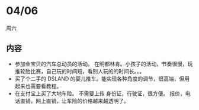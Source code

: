 # 04/06
周六

## 内容
* 参加金宝贝的汽车总动员的活动。 在明都林肯。小孩子的活动，节奏很慢，玩推轮胎比赛，自己玩的时间短，看别人玩的的时间长。。。
* 买了个二手的 DSLAND 的婴儿推车。能实现各种角度的调节，很高端，但用起来也需要看教程。
* 在支付宝上买了大地车险。 不需要上传 身份证，行驶证，很方便。 报价，电话直销，网上直销，让车险的价格越来越透明了。